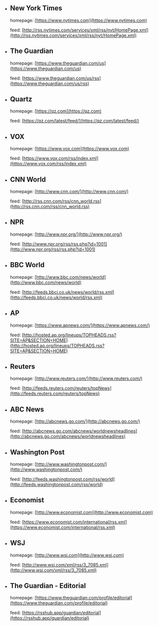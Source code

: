 - ## New York Times
  
  homepage: [https://www.nytimes.com](https://www.nytimes.com)
  
  feed: [http://rss.nytimes.com/services/xml/rss/nyt/HomePage.xml](http://rss.nytimes.com/services/xml/rss/nyt/HomePage.xml)

- ## The Guardian
  
  homepage: [https://www.theguardian.com/us](https://www.theguardian.com/us)
  
  feed: [https://www.theguardian.com/us/rss](https://www.theguardian.com/us/rss)

- ## Quartz
  
  homepage: [https://qz.com](https://qz.com)
  
  feed: [https://qz.com/latest/feed/](https://qz.com/latest/feed/)

- ## VOX
  
  homepage: [https://www.vox.com](https://www.vox.com)
  
  feed: [https://www.vox.com/rss/index.xml](https://www.vox.com/rss/index.xml)

- ## CNN World
  
  homepage: [http://www.cnn.com/](http://www.cnn.com/)
  
  feed: [http://rss.cnn.com/rss/cnn_world.rss](http://rss.cnn.com/rss/cnn_world.rss)

- ## NPR
  
  homepage: [http://www.npr.org/](http://www.npr.org/)
  
  feed: [http://www.npr.org/rss/rss.php?id=1001](http://www.npr.org/rss/rss.php?id=1001)

- ## BBC World
  
  homepage: [http://www.bbc.com/news/world](http://www.bbc.com/news/world)
  
  feed: [http://feeds.bbci.co.uk/news/world/rss.xml](http://feeds.bbci.co.uk/news/world/rss.xml)

- ## AP
  
  homepage: [https://www.apnews.com/](https://www.apnews.com/)
  
  feed: [http://hosted.ap.org/lineups/TOPHEADS.rss?SITE=AP&SECTION=HOME](http://hosted.ap.org/lineups/TOPHEADS.rss?SITE=AP&SECTION=HOME)

- ## Reuters
  
  homepage: [http://www.reuters.com/](http://www.reuters.com/)
  
  feed: [http://feeds.reuters.com/reuters/topNews](http://feeds.reuters.com/reuters/topNews)

- ## ABC News
  
  homepage: [http://abcnews.go.com/](http://abcnews.go.com/)
  
  feed: [http://abcnews.go.com/abcnews/worldnewsheadlines](http://abcnews.go.com/abcnews/worldnewsheadlines)

- ## Washington Post
  
  homepage: [http://www.washingtonpost.com/](http://www.washingtonpost.com/)
  
  feed: [http://feeds.washingtonpost.com/rss/world](http://feeds.washingtonpost.com/rss/world)

- ## Economist
  
  homepage: [http://www.economist.com](http://www.economist.com)
  
  feed: [https://www.economist.com/international/rss.xml](https://www.economist.com/international/rss.xml)

- ## WSJ
  
  homepage: [http://www.wsj.com](http://www.wsj.com)
  
  feed: [http://www.wsj.com/xml/rss/3_7085.xml](http://www.wsj.com/xml/rss/3_7085.xml)

- ## The Guardian - Editorial
  
  homepage: [https://www.theguardian.com/profile/editorial](https://www.theguardian.com/profile/editorial)
  
  feed: [https://rsshub.app/guardian/editorial](https://rsshub.app/guardian/editorial)


